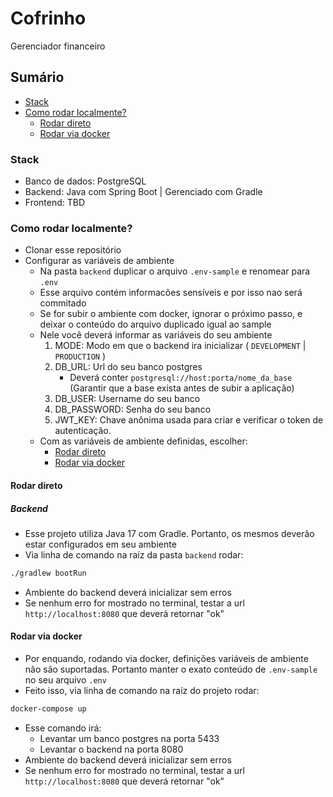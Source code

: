 # Cofrinho


Gerenciador financeiro


## Sumário
- [Stack](#stack)
- [Como rodar localmente?](#como-rodar-localmente)
	- [Rodar direto](#rodar-direto)
	- [Rodar via docker](#rodar-via-docker)


### Stack
- Banco de dados: PostgreSQL
- Backend: Java com Spring Boot | Gerenciado com Gradle
- Frontend: TBD


### Como rodar localmente?
- Clonar esse repositório
- Configurar as variáveis de ambiente
	- Na pasta `backend` duplicar o arquivo `.env-sample` e renomear para `.env`
	- Esse arquivo contém informacões sensíveis e por isso nao será commitado
	- Se for subir o ambiente com docker, ignorar o próximo passo, e deixar o conteúdo do arquivo duplicado igual ao sample
	- Nele você deverá informar as variáveis do seu ambiente
		1. MODE: Modo em que o backend ira inicializar ( `DEVELOPMENT` | `PRODUCTION` )
		1. DB_URL: Url do seu banco postgres
			- Deverá conter `postgresql://host:porta/nome_da_base` (Garantir que a base exista antes de subir a aplicação)
		2. DB_USER: Username do seu banco
		3. DB_PASSWORD: Senha do seu banco
		4. JWT_KEY: Chave anônima usada para criar e verificar o token de autenticação.
	- Com as variáveis de ambiente definidas, escolher:
		- [Rodar direto](#rodar-direto)
		- [Rodar via docker](#rodar-via-docker)


#### Rodar direto

##### Backend
- Esse projeto utiliza Java 17 com Gradle. Portanto, os mesmos deverão estar configurados em seu ambiente
- Via linha de comando na raíz da pasta `backend` rodar:

```bash
./gradlew bootRun
```

- Ambiente do backend deverá inicializar sem erros
- Se nenhum erro for mostrado no terminal, testar a url `http://localhost:8080` que deverá retornar "ok"

#### Rodar via docker
- Por enquando, rodando via docker, definições variáveis de ambiente não são suportadas. Portanto manter o exato conteúdo de `.env-sample` no seu arquivo `.env`
- Feito isso, via linha de comando na raíz do projeto rodar:

```bash
docker-compose up
```

- Esse comando irá:
	- Levantar um banco postgres na porta 5433
	- Levantar o backend na porta 8080
- Ambiente do backend deverá inicializar sem erros
- Se nenhum erro for mostrado no terminal, testar a url `http://localhost:8080` que deverá retornar "ok"
